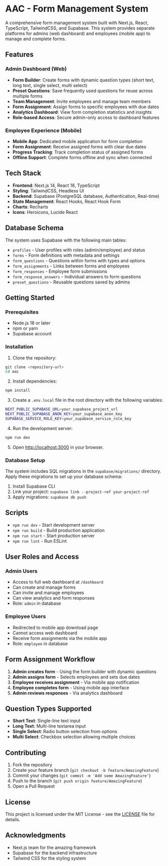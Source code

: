 # AAC - Form Management System

A comprehensive form management system built with Next.js, React, TypeScript, TailwindCSS, and Supabase. This system provides separate platforms for admins (web dashboard) and employees (mobile app) to manage and complete forms.

## Features

### Admin Dashboard (Web)
- **Form Builder**: Create forms with dynamic question types (short text, long text, single select, multi select)
- **Preset Questions**: Save frequently used questions for reuse across multiple forms
- **Team Management**: Invite employees and manage team members
- **Form Assignment**: Assign forms to specific employees with due dates
- **Analytics Dashboard**: View form completion statistics and insights
- **Role-based Access**: Secure admin-only access to dashboard features

### Employee Experience (Mobile)
- **Mobile App**: Dedicated mobile application for form completion
- **Form Assignment**: Receive assigned forms with clear due dates
- **Progress Tracking**: Track completion status of assigned forms
- **Offline Support**: Complete forms offline and sync when connected

## Tech Stack

- **Frontend**: Next.js 14, React 18, TypeScript
- **Styling**: TailwindCSS, Headless UI
- **Backend**: Supabase (PostgreSQL database, Authentication, Real-time)
- **State Management**: React Hooks, React Hook Form
- **Charts**: Recharts
- **Icons**: Heroicons, Lucide React

## Database Schema

The system uses Supabase with the following main tables:
- `profiles` - User profiles with roles (admin/employee) and status
- `forms` - Form definitions with metadata and settings
- `form_questions` - Questions within forms with types and options
- `form_assignments` - Links between forms and employees
- `form_responses` - Employee form submissions
- `form_response_answers` - Individual answers to form questions
- `preset_questions` - Reusable questions saved by admins

## Getting Started

### Prerequisites

- Node.js 18 or later
- npm or yarn
- Supabase account

### Installation

1. Clone the repository:
```bash
git clone <repository-url>
cd aac
```

2. Install dependencies:
```bash
npm install
```

3. Create a `.env.local` file in the root directory with the following variables:

```bash
NEXT_PUBLIC_SUPABASE_URL=your_supabase_project_url
NEXT_PUBLIC_SUPABASE_ANON_KEY=your_supabase_anon_key
SUPABASE_SERVICE_ROLE_KEY=your_supabase_service_role_key
```

4. Run the development server:
```bash
npm run dev
```

5. Open [http://localhost:3000](http://localhost:3000) in your browser.

### Database Setup

The system includes SQL migrations in the `supabase/migrations/` directory. Apply these migrations to set up your database schema:

1. Install Supabase CLI
2. Link your project: `supabase link --project-ref your-project-ref`
3. Apply migrations: `supabase db push`

## Scripts

- `npm run dev` - Start development server
- `npm run build` - Build production application
- `npm run start` - Start production server
- `npm run lint` - Run ESLint

## User Roles and Access

### Admin Users
- Access to full web dashboard at `/dashboard`
- Can create and manage forms
- Can invite and manage employees
- Can view analytics and form responses
- Role: `admin` in database

### Employee Users
- Redirected to mobile app download page
- Cannot access web dashboard
- Receive form assignments via the mobile app
- Role: `employee` in database

## Form Assignment Workflow

1. **Admin creates form** - Using the form builder with dynamic questions
2. **Admin assigns form** - Selects employees and sets due dates
3. **Employee receives assignment** - Via mobile app notification
4. **Employee completes form** - Using mobile app interface
5. **Admin reviews responses** - Via analytics dashboard

## Question Types Supported

- **Short Text**: Single-line text input
- **Long Text**: Multi-line textarea input
- **Single Select**: Radio button selection from options
- **Multi Select**: Checkbox selection allowing multiple choices

## Contributing

1. Fork the repository
2. Create your feature branch (`git checkout -b feature/AmazingFeature`)
3. Commit your changes (`git commit -m 'Add some AmazingFeature'`)
4. Push to the branch (`git push origin feature/AmazingFeature`)
5. Open a Pull Request

## License

This project is licensed under the MIT License - see the [LICENSE](LICENSE) file for details.

## Acknowledgments

- Next.js team for the amazing framework
- Supabase for the backend infrastructure
- Tailwind CSS for the styling system
